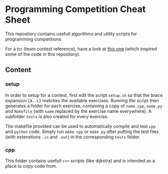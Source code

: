 Programming Competition Cheat Sheet
===================================

This repository contains usefull algorithms and utility scripts for programming
competitions.

For a tcr (team contest reference), have a look at
[this one](https://github.com/ludopulles/tcr) (which inspired some of the code
in this repository).

Content
-------

### setup

In order to setup for a contest, first edit the script `setup.sh` so that the
brace expansion `{A..L}` matches the available exercises. Running the script
then generates a folder for each exercise, containing a copy of `name.cpp`,
`name.py` and `Makefile` (with `name` replaced by the exercise name everywhere).
A subfolder `tests` is also created for every exercise.

The makefile provided can be used to automatically compile and test `cpp` and
`python` code. Simply run `make cpp` or `make py` after putting the test files
(with extenstions `.in` and `.out`) in the corresponding `tests` folder.


### cpp

This folder contains usefull `c++` scripts (like dijkstra) and is intended as a
place to copy code from.
